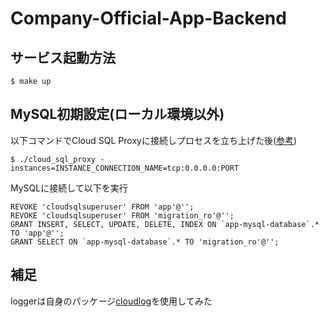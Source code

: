 # Company-Official-App-Backend

## サービス起動方法

```
$ make up
```

## MySQL初期設定(ローカル環境以外)

以下コマンドでCloud SQL Proxyに接続しプロセスを立ち上げた後([参考](https://cloud.google.com/sql/docs/mysql/connect-admin-proxy?hl=ja#macos-64-bit))

```
$ ./cloud_sql_proxy -instances=INSTANCE_CONNECTION_NAME=tcp:0.0.0.0:PORT
```

MySQLに接続して以下を実行

```
REVOKE 'cloudsqlsuperuser' FROM 'app'@'';
REVOKE 'cloudsqlsuperuser' FROM 'migration_ro'@'';
GRANT INSERT, SELECT, UPDATE, DELETE, INDEX ON `app-mysql-database`.* TO 'app'@'';
GRANT SELECT ON `app-mysql-database`.* TO 'migration_ro'@'';
```

## 補足

loggerは自身のパッケージ[cloudlog](https://github.com/ishihaya/cloudlog)を使用してみた